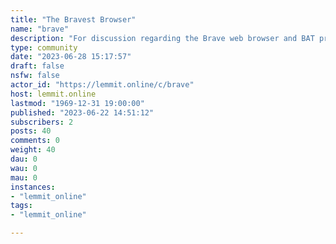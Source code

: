 ```yaml
---
title: "The Bravest Browser" 
name: "brave"
description: "For discussion regarding the Brave web browser and BAT project, including the team, future plans, and current builds."
type: community
date: "2023-06-28 15:17:57"
draft: false
nsfw: false
actor_id: "https://lemmit.online/c/brave"
host: lemmit.online
lastmod: "1969-12-31 19:00:00"
published: "2023-06-22 14:51:12"
subscribers: 2
posts: 40
comments: 0
weight: 40
dau: 0
wau: 0
mau: 0
instances:
- "lemmit_online"
tags: 
- "lemmit_online"

---
```

